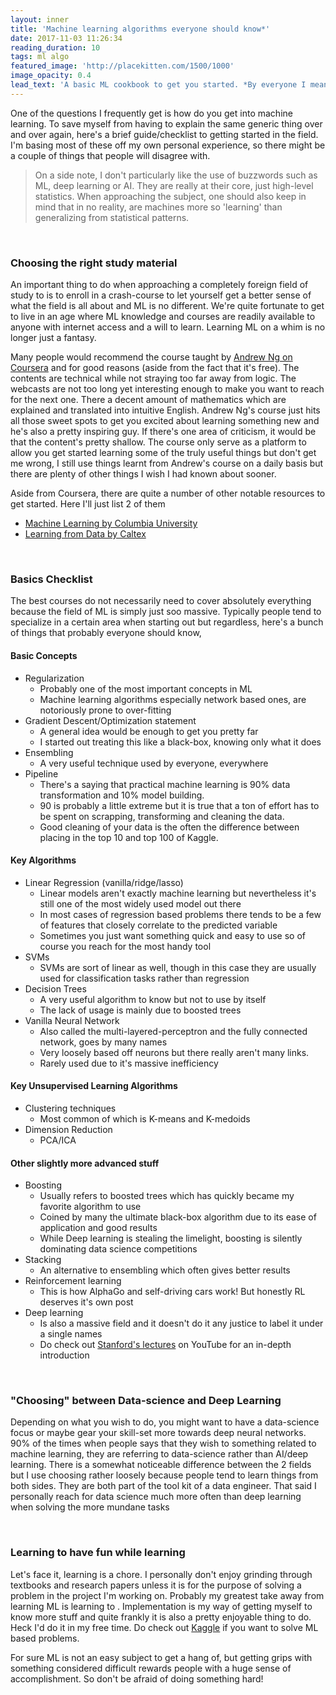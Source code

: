 ```yaml
---
layout: inner
title: 'Machine learning algorithms everyone should know*'
date: 2017-11-03 11:26:34
reading_duration: 10
tags: ml algo
featured_image: 'http://placekitten.com/1500/1000'
image_opacity: 0.4
lead_text: 'A basic ML cookbook to get you started. *By everyone I mean those who reads this post!'
---
```


One of the questions I frequently get is how do you get into machine learning. To save myself from having to explain the same generic thing over and over again, here's a brief guide/checklist to getting started in the field. I'm basing most of these off my own personal experience, so there might be a couple of things that people will disagree with.

> On a side note, I don't particularly like the use of buzzwords such as ML, deep learning or AI. They are really at their core, just high-level statistics. When approaching the subject, one should also keep in mind that in no reality, are machines more so 'learning' than generalizing from statistical patterns.

<br>

### Choosing the right study material
An important thing to do when approaching a completely foreign field of study to is to enroll in a crash-course to let yourself get a better sense of what the field is all about and ML is no different. We're quite fortunate to get to live in an age where ML knowledge and courses are readily available to anyone with internet access and a will to learn. Learning ML on a whim is no longer just a fantasy.

Many people would recommend the course taught by [Andrew Ng on Coursera](https://www.coursera.org/learn/machine-learning/home/welcome) and for good reasons (aside from the fact that it's free). The contents are technical while not straying too far away from logic. The webcasts are not too long yet interesting enough to make you want to reach for the next one. There a decent amount of mathematics which are explained and translated into intuitive English. Andrew Ng's course just hits all those sweet spots to get you excited about learning something new and he's also a pretty inspiring guy. If there's one area of criticism, it would be that the content's pretty shallow. The course only serve as a platform to allow you get started learning some of the truly useful things but don't get me wrong, I still use things learnt from Andrew's course on a daily basis but there are plenty of other things I wish I had known about sooner.

Aside from Coursera, there are quite a number of other notable resources to get started. Here I'll just list 2 of them
- [Machine Learning by Columbia University](https://www.class-central.com/mooc/7231/edx-machine-learning)
- [Learning from Data by Caltex](https://work.caltech.edu/telecourse.html)

<br>

### Basics Checklist
The best courses do not necessarily need to cover absolutely everything because the field of ML is simply just soo massive. Typically people tend to specialize in a certain area when starting out but regardless, here's a bunch of things that probably everyone should know,

#### Basic Concepts
- Regularization
  - Probably one of the most important concepts in ML
  - Machine learning algorithms especially network based ones, are notoriously prone to over-fitting
- Gradient Descent/Optimization statement
  - A general idea would be enough to get you pretty far
  - I started out treating this like a black-box, knowing only what it does
- Ensembling
  - A very useful technique used by everyone, everywhere
- Pipeline
  - There's a saying that practical machine learning is 90% data transformation and 10% model building.
  - 90 is probably a little extreme but it is true that a ton of effort has to be spent on scrapping, transforming and cleaning the data.
  - Good cleaning of your data is the often the difference between placing in the top 10 and top 100 of Kaggle.

#### Key Algorithms
- Linear Regression (vanilla/ridge/lasso)
  - Linear models aren't exactly machine learning but nevertheless it's still one of the most widely used model out there
  - In most cases of regression based problems there tends to be a few of features that closely correlate to the predicted variable
  - Sometimes you just want something quick and easy to use so of course you reach for the most handy tool
- SVMs
  - SVMs are sort of linear as well, though in this case they are usually used for classification tasks rather than regression
- Decision Trees
  - A very useful algorithm to know but not to use by itself
  - The lack of usage is mainly due to boosted trees
- Vanilla Neural Network
  - Also called the multi-layered-perceptron and the fully connected network, goes by many names
  - Very loosely based off neurons but there really aren't many links.
  - Rarely used due to it's massive inefficiency

#### Key Unsupervised Learning Algorithms
- Clustering techniques
  - Most common of which is K-means and K-medoids
- Dimension Reduction
  - PCA/ICA

#### Other slightly more advanced stuff
- Boosting
  - Usually refers to boosted trees which has quickly became my favorite algorithm to use
  - Coined by many the ultimate black-box algorithm due to its ease of application and good results
  - While Deep learning is stealing the limelight, boosting is silently dominating data science competitions
- Stacking
  - An alternative to ensembling which often gives better results
- Reinforcement learning
  - This is how AlphaGo and self-driving cars work! But honestly RL deserves it's own post
- Deep learning
  - Is also a massive field and it doesn't do it any justice to label it under a single names
  - Do check out [Stanford's lectures](https://l.facebook.com/l.php?u=https%3A%2F%2Fwww.youtube.com%2Fplaylist%3Flist%3DPL3FW7Lu3i5JvHM8ljYj-zLfQRF3EO8sYv&h=ATOYUU1ZU9ODP5JuXmx5EfyvZEACVl8S3GrQBlztkcLUIP3py4AOdR16VQiRQQWYtAfHchtOdQIWMSCQfeIcW2RwIzS8Nf7UciZQu0VqwnwTzU3M8hPz35dd29JLNDAzP_9G3Udj1rkraw) on YouTube for an in-depth introduction

<br>

### "Choosing" between Data-science and Deep Learning
Depending on what you wish to do, you might want to have a data-science focus or maybe gear your skill-set more towards deep neural networks. 90% of the times when people says that they wish to something related to machine learning, they are referring to data-science rather than AI/deep learning. There is a somewhat noticeable difference between the 2 fields but I use choosing rather loosely because people tend to learn things from both sides. They are both part of the tool kit of a data engineer. That said I personally reach for data science much more often than deep learning when solving the more mundane tasks

<br>

### Learning to have fun while learning
Let's face it, learning is a chore. I personally don't enjoy grinding through textbooks and research papers unless it is for the purpose of solving a problem in the project I'm working on. Probably my greatest take away from learning ML is learning to . Implementation is my way of getting myself to know more stuff and quite frankly it is also a pretty enjoyable thing to do. Heck I'd do it in my free time. Do check out [Kaggle](https://www.kaggle.com/) if you want to solve ML based problems.

For sure ML is not an easy subject to get a hang of, but getting grips with something considered difficult rewards people with a huge sense of accomplishment. So don't be afraid of doing something hard!
